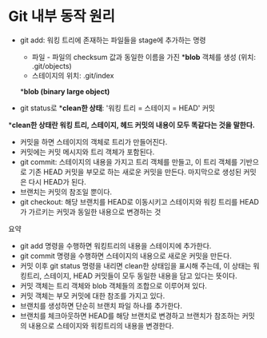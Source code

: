 # Git 내부 동작 원리

- git add: 워킹 트리에 존재하는 파일들을 stage에 추가하는 명령
    - 파일 - 파일의 checksum 값과 동일한 이름을 가진 ***blob** 객체를 생성 (위치: .git/objects)
    - 스테이지의 위치: .git/index

    ***blob (binary large object)**

- git status로 ***clean한 상태**: '워킹 트리 = 스테이지 = HEAD' 커밋

***clean한 상태란 워킹 트리, 스테이지, 헤드 커밋의 내용이 모두 똑같다는 것을 말한다.**

- 커밋을 하면 스테이지의 객체로 트리가 만들어진다.
- 커밋에는 커밋 메시지와 트리 객체가 포함된다.
- git commit: 스테이지의 내용을 가지고 트리 객체를 만들고, 이 트리 객체를 기반으로 기존 HEAD 커밋을 부모로 하는 새로운 커밋을 만든다. 마지막으로 생성된 커밋은 다시 HEAD가 된다.
- 브랜치는 커밋의 참조일 뿐이다.
- git checkout: 해당 브랜치를 HEAD로 이동시키고 스테이지와 워킹 트리를 HEAD가 가르키는 커밋과 동일한 내용으로 변경하는 것

요약

- git add 명령을 수행하면 워킹트리의 내용을 스테이지에 추가한다.
- git commit 명령을 수행하면 스테이지의 내용으로 새로운 커밋을 만든다.
- 커밋 이후 git status 명령을 내리면 clean한 상태임을 표시해 주는데, 이 상태는 워킹트리, 스테이지, HEAD 커밋들이 모두 동일한 내용을 담고 있다는 뜻이다.
- 커밋 객체는 트리 객체와 blob 객체들의 조합으로 이루어져 있다.
- 커밋 객체는 부모 커밋에 대한 참조를 가지고 있다.
- 브랜치를 생성하면 단순히 브랜치 파일 하나를 추가한다.
- 브랜치를 체크아웃하면 HEAD를 해당 브랜치로 변경하고 브랜치가 참조하는 커밋의 내용으로 스테이지와 워킹트리의 내용을 변경한다.
